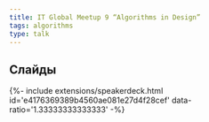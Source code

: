 ```yaml
---
title: IT Global Meetup 9 “Algorithms in Design”
tags: algorithms
type: talk
---
```


## Слайды
<div>{%- include extensions/speakerdeck.html id='e4176369389b4560ae081e27d4f28cef'  data-ratio='1.33333333333333' -%}</div>
